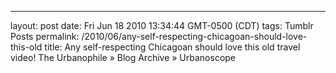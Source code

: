 ---
layout: post
date: Fri Jun 18 2010 13:34:44 GMT-0500 (CDT)
tags: Tumblr Posts
permalink: /2010/06/any-self-respecting-chicagoan-should-love-this-old
title: Any self-respecting Chicagoan should love this old travel video!
The Urbanophile » Blog Archive » Urbanoscope

<object width="500" height="301"><param name="movie" value="http://www.youtube.com/v/ZaMGqzkNwLY&amp;color1=0xb1b1b1&amp;color2=0xd0d0d0&amp;hl=en_US&amp;feature=player_embedded&amp;fs=1"><param name="allowFullScreen" value="true"><param name="allowScriptAccess" value="always"><embed src="http://www.youtube.com/v/ZaMGqzkNwLY&amp;color1=0xb1b1b1&amp;color2=0xd0d0d0&amp;hl=en_US&amp;feature=player_embedded&amp;fs=1" type="application/x-shockwave-flash" allowfullscreen="true" allowscriptaccess="always" width="500" height="301"></object>
